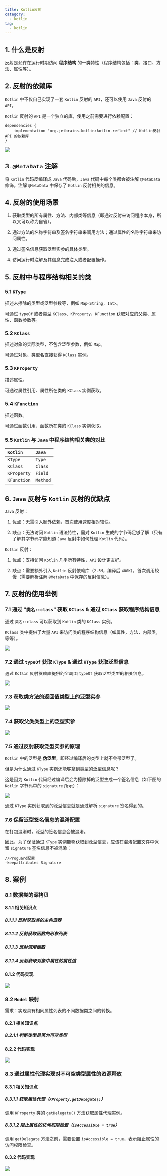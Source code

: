 ```yaml
---
title: Kotlin反射
category: 
  - kotlin
tag:
  - kotlin
---
```


## 1. 什么是反射

反射是允许在运行时期访问 **程序结构** 的一类特性（程序结构包括：类、接口、方法、属性等）。

## 2. 反射的依赖库

`Kotlin` 中不仅自己实现了一套 `Kotlin` 反射的 `API`，还可以使用 `Java` 反射的 `API`。

`Kotlin` 反射的 `API` 是一个独立的库，使用之前需要进行依赖配置：

```groovy:no-line-numbers
dependencies {
    implementation "org.jetbrains.kotlin:kotlin-reflect" // Kotlin反射 API 的依赖库
}
```

![](./images/8-reflection/01.png)

## 3. `@MetaData` 注解

将 `Kotlin` 代码反编译成 `Java` 代码后，`Java` 代码中每个类都会被注解 `@MetaData` 修饰。注解 `@MetaData` 中保存了 `Kotlin` 反射相关的信息。

## 4. 反射的使用场景

1. 获取类型的所有属性、方法、内部类等信息（即通过反射来访问程序本身，所以又可以称为自省）。

2. 通过方法的名称字符串及签名字符串来调用方法；通过属性的名称字符串来访问属性。

3. 通过签名信息获取泛型实参的具体类型。

4. 访问运行时注解及其信息完成注入或者配置操作。

## 5. 反射中与程序结构相关的类

### 5.1 `KType`

描述未擦除的类型或泛型参数等，例如 `Map<String, Int>`。

可通过 `typeOf` 或者类型 `KClass`、`KProperty`、`KFunction` 获取对应的父类、属性、函数参数等。

### 5.2 `KClass`

描述对象的实际类型，不包含泛型参数，例如 `Map`。

可通过对象、类型名直接获得 `KClass` 实例。

### 5.3 `KProperty`

描述属性。

可通过属性引用、属性所在类的 `KClass` 实例获取。

### 5.4 `KFunction`

描述函数。

可通过函数引用、函数所在类的 `KClass` 实例获取。

### 5.5 `Kotlin` 与 `Java` 中程序结构相关类的对比

|`Kotlin`|`Java`|
|:-|:-|
|`KType`|`Type`|
|`KClass`|`Class`|
|`KProperty`|`Field`|
|`KFunction`|`Method`|

## 6. `Java` 反射与 `Kotlin` 反射的优缺点

`Java` 反射：

1. 优点：无需引入额外依赖，首次使用速度相对较快。

2. 缺点：无法访问 `Kotlin` 语法特性，需对 `Kotlin` 生成的字节码足够了解（只有了解其字节码才能知道 `Java` 反射中如何处理 `Kotlin` 代码）。

`Kotlin` 反射：

1. 优点：支持访问 `Kotlin` 几乎所有特性，`API` 设计更友好。

2. 缺点：需要额外引入 `Kotlin` 反射依赖库（`2.5M`，编译后 `400K`），首次调用较慢（需要解析注解 `@MetaData` 中保存的反射信息）。

## 7. 反射的使用举例

### 7.1 通过 "`类名::class`" 获取 `KClass` & 通过 `KClass` 获取程序结构信息

通过 `类名::class` 可以获取到 `Kotlin` 类的 `KClass` 实例。

`KClass` 类中提供了大量 `API` 来访问类的程序结构信息（如属性，方法，内部类，等等）。

![](./images/8-reflection/02.png)

### 7.2 通过 `typeOf` 获取 `KType` & 通过 `KType` 获取泛型信息

通过 `Kotlin` 反射依赖库提供的全局函 `typeOf` 获取泛型类型的相关信息。

![](./images/8-reflection/03.png)

### 7.3 获取类方法的返回值类型上的泛型实参

![](./images/8-reflection/04.png)

### 7.4 获取父类类型上的泛型实参

![](./images/8-reflection/05.png)

### 7.5 通过反射获取泛型实参的原理

`Kotlin` 中的泛型是 **伪泛型**，即经过编译后的类型上就不会带泛型了。

但是为什么通过 `KType` 实例还能够拿到类型的泛型信息呢？

这是因为 `Kotlin` 代码经过编译后会为擦除掉的泛型生成一个签名信息（如下图的 `Kotlin` 字节码中的 `signature` 所示）：

![](./images/8-reflection/06.png)

通过 `KType` 实例获取到的泛型信息就是通过解析 `signature` 签名得到的。

### 7.6 保留泛型签名信息的混淆配置

在打包混淆时，泛型的签名信息会被混淆。

因此，为了保证通过 `KType` 实例能够获取到泛型信息，应该在混淆配置文件中保留 `signature` 签名信息不被混淆：

```:no-line-numbers
//Proguard配置
-keepattributes Signature
```

## 8. 案例

### 8.1 数据类的深拷贝

#### 8.1.1 相关知识点

##### 8.1.1.1 反射获取类的主构造器

##### 8.1.1.2 反射获取函数的形参列表

##### 8.1.1.3 反射调用函数

##### 8.1.1.4 反射获取对象中属性的属性值

#### 8.1.2 代码实现

![](./images/8-reflection/07.png)

### 8.2 `Model` 映射

需求：实现具有相同属性列表的不同数据类之间的转换。

#### 8.2.1 相关知识点

##### 8.2.1.1 判断类型是否为可空类型

#### 8.2.2 代码实现

![](./images/8-reflection/08.png)

### 8.3 通过属性代理实现对不可空类型属性的资源释放

#### 8.3.1 相关知识点

##### 8.3.1.1 获取属性代理（`KProperty.getDelegate()`）

调用 `KProperty` 类的 `getDelegate()` 方法获取属性代理实例。

##### 8.3.1.2 阻止属性的访问权限检查（`isAccessible = true`）

调用 `getDelegate` 方法之前，需要设置 `isAccessible = true`，表示阻止属性的访问权限检查。

#### 8.3.2 代码实现

![](./images/8-reflection/09.png)